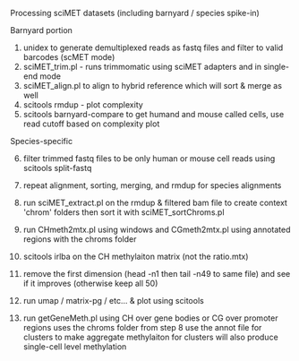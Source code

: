 Processing sciMET datasets (including barnyard / species spike-in)

Barnyard portion
1) unidex to generate demultiplexed reads as fastq files and filter to valid barcodes (scMET mode)
2) sciMET_trim.pl - runs trimmomatic using sciMET adapters and in single-end mode
3) sciMET_align.pl to align to hybrid reference which will sort & merge as well
4) scitools rmdup - plot complexity
5) scitools barnyard-compare to get humand and mouse called cells, use read cutoff based on complexity plot

Species-specific

6) filter trimmed fastq files to be only human or mouse cell reads using scitools split-fastq
7) repeat alignment, sorting, merging, and rmdup for species alignments
8) run sciMET_extract.pl on the rmdup & filtered bam file to create context 'chrom' folders then sort it with sciMET_sortChroms.pl
9) run CHmeth2mtx.pl using windows and CGmeth2mtx.pl using annotated regions with the chroms folder
10) scitools irlba on the CH methylaiton matrix (not the ratio.mtx)
11) remove the first dimension (head -n1 then tail -n49 to same file) and see if it improves (otherwise keep all 50)
12) run umap / matrix-pg / etc... & plot using scitools

13) run getGeneMeth.pl using CH over gene bodies or CG over promoter regions
    uses the chroms folder from step 8
    use the annot file for clusters to make aggregate methylaiton for clusters
    will also produce single-cell level methylation
